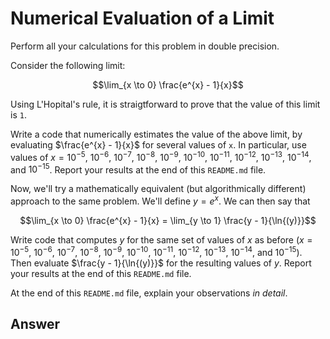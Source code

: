# Numerical Evaluation of a Limit

Perform all your calculations for this problem in double precision.

Consider the following limit:

$$\lim_{x \to 0} \frac{e^{x} - 1}{x}$$

Using L'Hopital's rule, it is straigtforward to prove that the value of this limit is `1`.

Write a code that numerically estimates the value of the above limit, by evaluating $\frac{e^{x} - 1}{x}$ for several values of `x`.
In particular, use values of $x = 10^{-5}$, $10^{-6}$, $10^{-7}$, $10^{-8}$, $10^{-9}$, $10^{-10}$, $10^{-11}$, $10^{-12}$, $10^{-13}$, $10^{-14}$, and $10^{-15}$.
Report your results at the end of this `README.md` file.

Now, we'll try a mathematically equivalent (but algorithmically different) approach to the same problem.
We'll define $y = e^{x}$.
We can then say that 

$$\lim_{x \to 0} \frac{e^{x} - 1}{x} = \lim_{y \to 1} \frac{y - 1}{\ln{(y)}}$$

Write code that computes $y$ for the same set of values of $x$ as before ($x = 10^{-5}$, $10^{-6}$, $10^{-7}$, $10^{-8}$, $10^{-9}$, $10^{-10}$, $10^{-11}$, $10^{-12}$, $10^{-13}$, $10^{-14}$, and $10^{-15}$).
Then evaluate $\frac{y - 1}{\ln{(y)}}$ for the resulting values of $y$.
Report your results at the end of this `README.md` file.

At the end of this `README.md` file, explain your observations *in detail*.

## Answer
